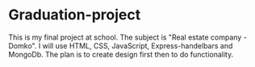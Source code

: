 # Graduation-project
This is my final project at school.
The subject is "Real estate company - Domko".
I will use HTML, CSS, JavaScript, Express-handelbars and MongoDb.
The plan is to create design first then to do functionality.

